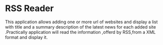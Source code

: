 # RSS Reader

This application allows adding one or more url of websites  and display a list with title 
and a summary  description of the latest news for each added site .Practically application 
will read the information ,offerd by RSS,from a XML format and display it.